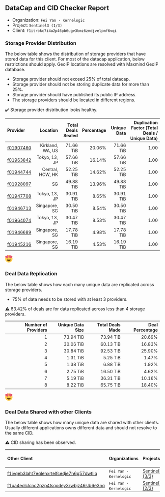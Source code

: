 ## DataCap and CID Checker Report
 - Organization: `Fei Yan - Kernelogic`
 - Project: `Sentinel3 (1/3)`
 - Client: `f1itrbkc7i4u2p46pb6ugv3bmz6zmdjvelpmf6vqi`
### Storage Provider Distribution
The below table shows the distribution of storage providers that have stored data for this client.
For most of the datacap application, below restrictions should apply. GeoIP locations are resolved with Maxmind GeoIP database.
 - Storage provider should not exceed 25% of total datacap.
 - Storage provider should not be storing duplicate data for more than 25%.
 - Storage provider should have published its public IP address.
 - The storage providers should be located in different regions.

✔️ Storage provider distribution looks healthy.

| Provider                                              |         Location | Total Deals Sealed | Percentage | Unique Data | Duplication Factor (Total Deals / Unique Data) |
| :---------------------------------------------------- | ---------------: | -----------------: | ---------: | ----------: | ---------------------------------------------: |
| [f01907460](https://filfox.info/en/address/f01907460) | Kirkland, WA, US |          71.66 TiB |     20.06% |   71.66 TiB |                                           1.00 |
| [f01963842](https://filfox.info/en/address/f01963842) |    Tokyo, 13, JP |          57.66 TiB |     16.14% |   57.66 TiB |                                           1.00 |
| [f01944744](https://filfox.info/en/address/f01944744) | Central, HCW, HK |          52.25 TiB |     14.62% |   52.25 TiB |                                           1.00 |
| [f01928097](https://filfox.info/en/address/f01928097) |               SG |          49.88 TiB |     13.96% |   49.88 TiB |                                           1.00 |
| [f01947708](https://filfox.info/en/address/f01947708) |    Tokyo, 13, JP |          30.91 TiB |      8.65% |   30.91 TiB |                                           1.00 |
| [f01946713](https://filfox.info/en/address/f01946713) |    Singapore, SG |          30.50 TiB |      8.54% |   30.50 TiB |                                           1.00 |
| [f01964074](https://filfox.info/en/address/f01964074) |    Tokyo, 13, JP |          30.47 TiB |      8.53% |   30.47 TiB |                                           1.00 |
| [f01946689](https://filfox.info/en/address/f01946689) |    Singapore, SG |          17.78 TiB |      4.98% |   17.78 TiB |                                           1.00 |
| [f01945216](https://filfox.info/en/address/f01945216) |    Singapore, SG |          16.19 TiB |      4.53% |   16.19 TiB |                                           1.00 |

![Provider Distribution](https://raw.githubusercontent.com/data-preservation-programs/filplus-checker-assets/main/filecoin-project/filecoin-plus-large-datasets/issues/1106/1670655933807.png)
### Deal Data Replication
The below table shows how each many unique data are replicated across storage providers.
- 75% of data needs to be stored with at least 3 providers.

⚠️ 63.42% of deals are for data replicated across less than 4 storage providers.

| Number of Providers | Unique Data Size | Total Deals Made | Deal Percentage |
| ------------------: | ---------------: | ---------------: | --------------: |
|                   1 |        73.94 TiB |        73.94 TiB |          20.69% |
|                   2 |        30.06 TiB |        60.13 TiB |          16.83% |
|                   3 |        30.84 TiB |        92.53 TiB |          25.90% |
|                   4 |         1.31 TiB |         5.25 TiB |           1.47% |
|                   5 |         1.38 TiB |         6.88 TiB |           1.92% |
|                   6 |         2.75 TiB |        16.50 TiB |           4.62% |
|                   7 |         5.19 TiB |        36.31 TiB |          10.16% |
|                   8 |         8.22 TiB |        65.75 TiB |          18.40% |

![Replication Distribution](https://raw.githubusercontent.com/data-preservation-programs/filplus-checker-assets/main/filecoin-project/filecoin-plus-large-datasets/issues/1106/1670655934237.png)
### Deal Data Shared with other Clients
The below table shows how many unique data are shared with other clients.
Usually different applications owns different data and should not resolve to the same CID.

⚠️ CID sharing has been observed.

| Other Client                                                                                                          | Organizations          | Projects                                                                                          | Total Deals Affected | Unique CIDs |
| :-------------------------------------------------------------------------------------------------------------------- | :--------------------- | :------------------------------------------------------------------------------------------------ | -------------------: | ----------: |
| [f1ivqeb3laht7eqlehxrtelfcedje7h6g57dwtliq](https://filfox.info/en/address/f1ivqeb3laht7eqlehxrtelfcedje7h6g57dwtliq) | `Fei Yan - Kernelogic` | [Sentinel3 \(3/3\)](https://github.com/filecoin-project/filecoin-plus-large-datasets/issues/1108) |           250.00 TiB |       1,600 |
| [f1ua4eolclcnc2pzp4tsqodey3rwbjz46slb6e3nq](https://filfox.info/en/address/f1ua4eolclcnc2pzp4tsqodey3rwbjz46slb6e3nq) | `Fei Yan - Kernelogic` | [Sentinel3 \(2/3\)](https://github.com/filecoin-project/filecoin-plus-large-datasets/issues/1107) |             2.50 TiB |          80 |
